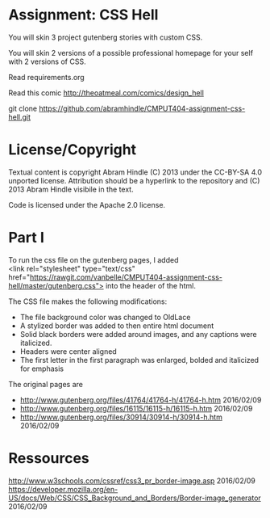 Assignment: CSS Hell
====================

You will skin 3 project gutenberg stories with custom CSS.

You will skin 2 versions of a possible professional homepage for your
self with 2 versions of CSS.

Read requirements.org

Read this comic http://theoatmeal.com/comics/design_hell

git clone https://github.com/abramhindle/CMPUT404-assignment-css-hell.git

License/Copyright
=================

Textual content is copyright Abram Hindle (C) 2013 under the CC-BY-SA
4.0 unported license. Attribution should be a hyperlink to the
repository and (C) 2013 Abram Hindle visibile in the text.

Code is licensed under the Apache 2.0 license.

Part I
=================
To run the css file on the gutenberg pages, I added  
\<link rel="stylesheet" type="text/css" href="https://rawgit.com/vanbelle/CMPUT404-assignment-css-hell/master/gutenberg.css"></link>
into the header of the html.  
 
The CSS file makes the following modifications:  
 - The file background color was changed to OldLace
 - A stylized border was added to then entire html document
 - Solid black borders were added around images, and any captions were italicized.
 - Headers were center aligned
 - The first letter in the first paragraph was enlarged, bolded and italicized for emphasis

The original pages are
 - http://www.gutenberg.org/files/41764/41764-h/41764-h.htm  2016/02/09  
 - http://www.gutenberg.org/files/16115/16115-h/16115-h.htm  2016/02/09  
 - http://www.gutenberg.org/files/30914/30914-h/30914-h.htm  2016/02/09   
 
Ressources
=================
http://www.w3schools.com/cssref/css3_pr_border-image.asp 2016/02/09   
https://developer.mozilla.org/en-US/docs/Web/CSS/CSS_Background_and_Borders/Border-image_generator 2016/02/09  

